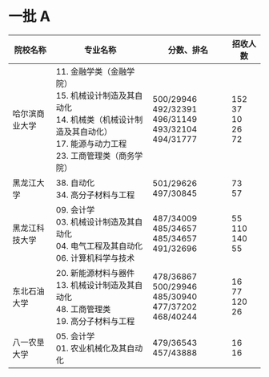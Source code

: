 # 一批 A
| 院校名称       | 专业名称                                                                                                                                                       | 分数、排名                                                                 | 招收人数                                 |
|----------------|----------------------------------------------------------------------------------------------------------------------------------------------------------------|----------------------------------------------------------------------------|------------------------------------------|
| 哈尔滨商业大学 | 11. 金融学类（金融学院）<br/> 15. 机械设计制造及其自动化 <br/> 14. 机械类（机械设计制造及其自动化） <br/> 17. 能源与动力工程 <br/> 23. 工商管理类（商务学院） | 500/29946 <br/>  492/32391 <br/> 496/31149 <br/> 493/32104 <br/> 494/31777 | 152 <br/> 37 <br/> 10 <br/> 26  <br/> 72 |
| 黑龙江大学     | 38. 自动化 <br/> 34. 高分子材料与工程                                                                                                                          | 501/29626 <br /> 497/30845                                                 | 73 <br/> 57                              |
| 黑龙江科技大学 | 09. 会计学 <br/> 03. 机械设计制造及其自动化 <br/> 04. 电气工程及其自动化 <br/> 06. 计算机科学与技术                                                            | 487/34009 <br/> 485/34657<br/> 485/34657 <br/> 491/32696                   | 55 <br/> 110 <br/> 140 <br/> 55          |
| 东北石油大学   | 20. 新能源材料与器件 <br/> 13. 机械设计制造及其自动化 <br/> 48. 工商管理类 <br/>19. 高分子材料与工程                                                           | 478/36867 <br/> 500/29946 485/30940 <br/> 477/37202<br/> 468/40244         | 16 <br/> 77 <br/> 120 <br/> 26           |
| 八一农垦大学   | 05. 会计学 <br/> 01. 农业机械化及其自动化                                                                                                                            | 479/36543 <br/> 457/43888                                                  | 16 <br /> 16                             |
